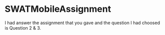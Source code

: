 # SWATMobileAssignment

I had answer the assignment that you gave and the question I had choosed is Question 2 & 3. 

